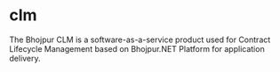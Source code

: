 # clm
The Bhojpur CLM is a software-as-a-service product used for Contract Lifecycle Management based on Bhojpur.NET Platform for application delivery.
